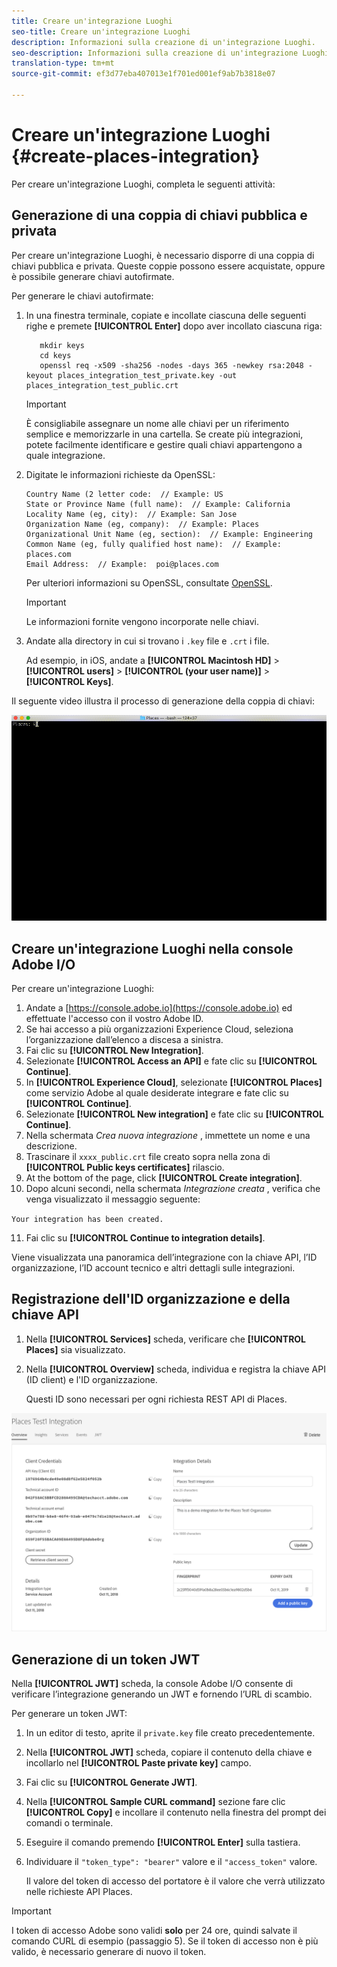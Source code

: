 ```yaml
---
title: Creare un'integrazione Luoghi
seo-title: Creare un'integrazione Luoghi
description: Informazioni sulla creazione di un'integrazione Luoghi.
seo-description: Informazioni sulla creazione di un'integrazione Luoghi.
translation-type: tm+mt
source-git-commit: ef3d77eba407013e1f701ed001ef9ab7b3818e07

---
```



# Creare un'integrazione Luoghi {#create-places-integration}

Per creare un'integrazione Luoghi, completa le seguenti attività:

## Generazione di una coppia di chiavi pubblica e privata

Per creare un'integrazione Luoghi, è necessario disporre di una coppia di chiavi pubblica e privata. Queste coppie possono essere acquistate, oppure è possibile generare chiavi autofirmate.

Per generare le chiavi autofirmate:

1. In una finestra terminale, copiate e incollate ciascuna delle seguenti righe e premete **[!UICONTROL Enter]** dopo aver incollato ciascuna riga:

   ```text
      mkdir keys
      cd keys
      openssl req -x509 -sha256 -nodes -days 365 -newkey rsa:2048 -keyout places_integration_test_private.key -out    places_integration_test_public.crt
   ```

   >[!IMPORTANT]
   >
   >È consigliabile assegnare un nome alle chiavi per un riferimento semplice e memorizzarle in una cartella. Se create più integrazioni, potete facilmente identificare e gestire quali chiavi appartengono a quale integrazione.

2. Digitate le informazioni richieste da OpenSSL:

   ```text
   Country Name (2 letter code:  // Example: US
   State or Province Name (full name):  // Example: California
   Locality Name (eg, city):  // Example: San Jose
   Organization Name (eg, company):  // Example: Places
   Organizational Unit Name (eg, section):  // Example: Engineering
   Common Name (eg, fully qualified host name):  // Example: places.com
   Email Address:  // Example:  poi@places.com
   ```

   Per ulteriori informazioni su OpenSSL, consultate [OpenSSL](https://www.openssl.org/).

   >[!IMPORTANT]
   >
   >Le informazioni fornite vengono incorporate nelle chiavi.

3. Andate alla directory in cui si trovano i `.key` file e `.crt` i file.

   Ad esempio, in iOS, andate a **[!UICONTROL Macintosh HD]** &gt; **[!UICONTROL users]** &gt; **[!UICONTROL (your user name)]** &gt; **[!UICONTROL Keys]**.

Il seguente video illustra il processo di generazione della coppia di chiavi:

![](/help/assets/places_integration_video.gif)

## Creare un'integrazione Luoghi nella console Adobe I/O

Per creare un'integrazione Luoghi:

1. Andate a [https://console.adobe.io](https://console.adobe.io) ed effettuate l'accesso con il vostro Adobe ID.
2. Se hai accesso a più organizzazioni Experience Cloud, seleziona l’organizzazione dall’elenco a discesa a sinistra.
3. Fai clic su **[!UICONTROL New Integration]**.
4. Selezionate **[!UICONTROL Access an API]** e fate clic su **[!UICONTROL Continue]**.
5. In **[!UICONTROL Experience Cloud]**, selezionate **[!UICONTROL Places]** come servizio Adobe al quale desiderate integrare e fate clic su **[!UICONTROL Continue]**.
6. Selezionate **[!UICONTROL New integration]** e fate clic su **[!UICONTROL Continue]**.
7. Nella schermata *Crea nuova integrazione* , immettete un nome e una descrizione.
8. Trascinare il `xxxx_public.crt` file creato sopra nella zona di **[!UICONTROL Public keys certificates]** rilascio.
9. At the bottom of the page, click **[!UICONTROL Create integration]**.
10. Dopo alcuni secondi, nella schermata *Integrazione creata* , verifica che venga visualizzato il messaggio seguente:

   `Your integration has been created.`

11. Fai clic su **[!UICONTROL Continue to integration details]**.

   Viene visualizzata una panoramica dell’integrazione con la chiave API, l’ID organizzazione, l’ID account tecnico e altri dettagli sulle integrazioni.

## Registrazione dell'ID organizzazione e della chiave API

1. Nella **[!UICONTROL Services]** scheda, verificare che **[!UICONTROL Places]** sia visualizzato.
2. Nella **[!UICONTROL Overview]** scheda, individua e registra la chiave API (ID client) e l'ID organizzazione.

   Questi ID sono necessari per ogni richiesta REST API di Places.

![](/help/assets/places_orgid_api-key.png)

## Generazione di un token JWT

Nella **[!UICONTROL JWT]** scheda, la console Adobe I/O consente di verificare l’integrazione generando un JWT e fornendo l’URL di scambio.

Per generare un token JWT:

1. In un editor di testo, aprite il `private.key` file creato precedentemente.
2. Nella **[!UICONTROL JWT]** scheda, copiare il contenuto della chiave e incollarlo nel **[!UICONTROL Paste private key]** campo.
3. Fai clic su **[!UICONTROL Generate JWT]**.
4. Nella **[!UICONTROL Sample CURL command]** sezione fare clic **[!UICONTROL Copy]** e incollare il contenuto nella finestra del prompt dei comandi o terminale.
5. Eseguire il comando premendo **[!UICONTROL Enter]** sulla tastiera.
6. Individuare il `"token_type": "bearer"` valore e il `"access_token"` valore.

   Il valore del token di accesso del portatore è il valore che verrà utilizzato nelle richieste API Places.

>[!IMPORTANT]
>
>I token di accesso Adobe sono validi **solo** per 24 ore, quindi salvate il comando CURL di esempio (passaggio 5). Se il token di accesso non è più valido, è necessario generare di nuovo il token.


